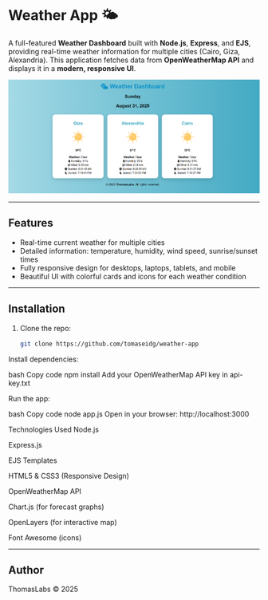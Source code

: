 # Weather App 🌤️

A full-featured **Weather Dashboard** built with **Node.js**, **Express**, and **EJS**, providing real-time weather information for multiple cities (Cairo, Giza, Alexandria). This application fetches data from **OpenWeatherMap API** and displays it in a **modern, responsive UI**.

![Banner](public/images/0.png)

---

## Features

- Real-time current weather for multiple cities
- Detailed information: temperature, humidity, wind speed, sunrise/sunset times
- Fully responsive design for desktops, laptops, tablets, and mobile
- Beautiful UI with colorful cards and icons for each weather condition 

---

## Installation

1. Clone the repo:  
   ```bash
   git clone https://github.com/tomaseidg/weather-app
Install dependencies:

bash
Copy code
npm install
Add your OpenWeatherMap API key in api-key.txt

Run the app:

bash
Copy code
node app.js
Open in your browser: http://localhost:3000

Technologies Used
Node.js

Express.js

EJS Templates

HTML5 & CSS3 (Responsive Design)

OpenWeatherMap API

Chart.js (for forecast graphs)

OpenLayers (for interactive map)

Font Awesome (icons)

---

## Author
ThomasLabs © 2025
